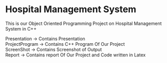 # Hospital Management System
This is our Object Oriented Programming Project on Hospital Management System in C++ <br>

Presentation -> Contains Presentation<br>
ProjectProgram -> Contains C++ Program Of Our Project<br>
ScreenShot -> Contains Screenshot of Output<br>
Report -> Contains report Of Our Project and Code written in Latex<br>


